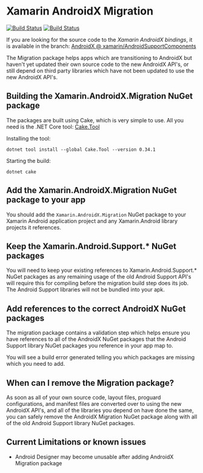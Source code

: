 Xamarin AndroidX Migration
==========================

[![Build Status][pub-img]][pub-ci] [![Build Status][img]][ci]


If you are looking for the source code to the _Xamarin AndroidX bindings_,
it is available in the branch: [AndroidX @ xamarin/AndroidSupportComponents][src]

The Migration package helps apps which are transitioning to AndroidX but haven't
yet updated their own source code to the new AndroidX API's, or still depend on
third party libraries which have not been updated to use the new AndroidX API's.

Building the Xamarin.AndroidX.Migration NuGet package
-----------------------------------------------------

The packages are built using Cake, which is very simple to use. All you need is
the .NET Core tool: [Cake.Tool](https://www.nuget.org/packages/cake.tool)

Installing the tool:

```
dotnet tool install --global Cake.Tool --version 0.34.1
```

Starting the build:

```
dotnet cake
```


Add the Xamarin.AndroidX.Migration NuGet package to your app
------------------------------------------------------------

You should add the `Xamarin.AndroidX.Migration` NuGet package to your Xamarin
Android application project and any Xamarin.Android library projects it
references.


Keep the Xamarin.Android.Support.* NuGet packages
-------------------------------------------------

You will need to keep your existing references to Xamarin.Android.Support.*
NuGet packages as any remaining usage of the old Android Support API's will
require this for compiling before the migration build step does its job.  The
Android Support libraries will not be bundled into your apk.


Add references to the correct AndroidX NuGet packages
-----------------------------------------------------

The migration package contains a validation step which helps ensure you have
references to all of the AndroidX NuGet packages that the Android Support
library NuGet packages you reference in your app map to.

You will see a build error generated telling you which packages are missing
which you need to add.


When can I remove the Migration package?
----------------------------------------

As soon as all of your own source code, layout files, proguard configurations,
and manifest files are converted over to using the new AndroidX API's, and all
of the libraries you depend on have done the same, you can safely remove the
AndroidX Migration NuGet package along with all of the old Android Support
library NuGet packages.


Current Limitations or known issues
-----------------------------------

 - Android Designer may become unusable after adding AndroidX Migration package


[src]: https://github.com/xamarin/AndroidSupportComponents/tree/AndroidX
[pub-img]: https://dev.azure.com/xamarin/public/_apis/build/status/AndroidX%20Migration%20(Public)?branchName=master
[pub-ci]: https://dev.azure.com/xamarin/public/_build/latest?definitionId=36&branchName=master
[img]: https://dev.azure.com/devdiv/DevDiv/_apis/build/status/Xamarin/Components/AndroidX%20Migration?branchName=master
[ci]: https://dev.azure.com/devdiv/DevDiv/_build/latest?definitionId=11529&branchName=master
